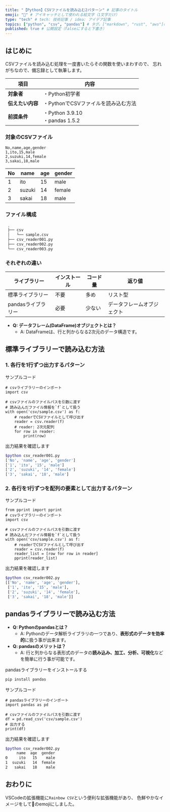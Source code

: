 ```yaml
---
title: "【Python】CSVファイルを読み込む2パターン" # 記事のタイトル
emoji: "🦚" # アイキャッチとして使われる絵文字（1文字だけ）
type: "tech" # tech: 技術記事 / idea: アイデア記事
topics: ["python", "csv", "pandas"] # タグ。["markdown", "rust", "aws"]のように指定する
published: true # 公開設定（falseにすると下書き）
---
```

## はじめに
CSVファイルを読み込む処理を一度書いたらその関数を使いまわすので、
忘れがちなので、備忘録として執筆します。

|  項目  | 内容  |
| ---- | ---- |
|  **対象者**  |  ・Python初学者  |
|  **伝えたい内容**  |  ・PythonでCSVファイルを読み込む方法  |
|  **前提条件**  |  ・Python 3.9.10<br>・pandas 1.5.2 |

### 対象のCSVファイル

```csv: sample.csv
No,name,age,gender
1,ito,15,male
2,suzuki,14,female
3,sakai,18,male
```

|  No  | name  | age  | gender  |
| ---- | ---- | ---- | ---- |
|  1 |  ito  |  15  |  male  |
|  2 |  suzuki  |  14  |  female  |
|  3  |  sakai |  18 |  male |


### ファイル構成
```bash
 .
 ├── csv
 │   └── sample.csv
 ├── csv_reader001.py
 ├── csv_reader002.py
 └── csv_reader003.py
```
### それぞれの違い
|  ライブラリー  | インストール  | コード量  | 返り値  |
| ---- | ---- | ---- | ---- |
| 標準ライブラリー | 不要 | 多め |  リスト型  |
| pandasライブラリー | 必要 | 少ない | データフレームオブジェクト  |

- **Q: データフレーム(DataFrame)オブジェクトとは？**
    - A: DataFrameは、行と列からなる2次元のデータ構造です。

## 標準ライブラリーで読み込む方法
### 1. 各行を1行ずつ出力するパターン

サンプルコード
```python: csv_reader001.py
# csvライブラリーのインポート
import csv

# csvファイルのファイルパスを引数に渡す
# 読み込んだファイル情報を`f`として扱う
with open('csv/sample.csv') as f:
    # readerでCSVファイルとして呼び出す
    reader = csv.reader(f)
    # reader: 2次元配列
    for row in reader:
        print(row)
```
出力結果を確認します
```bash
$python csv_reader001.py
['No', 'name', 'age', 'gender']
['1', 'ito', '15', 'male']
['2', 'suzuki', '14', 'female']
['3', 'sakai', '18', 'male']
```

### 2. 各行を1行ずつを配列の要素として出力するパターン
サンプルコード
```python: csv_reader002.py
from pprint import pprint
# csvライブラリーのインポート
import csv

# csvファイルのファイルパスを引数に渡す
# 読み込んだファイル情報を`f`として扱う
with open('csv/sample.csv') as f:
    # readerでCSVファイルとして呼び出す
    reader = csv.reader(f)
    reader_list = [row for row in reader]
    pprint(reader_list)
```
出力結果を確認します
```bash
$python csv_reader002.py
[['No', 'name', 'age', 'gender'],
 ['1', 'ito', '15', 'male'],
 ['2', 'suzuki', '14', 'female'],
 ['3', 'sakai', '18', 'male']]
```

## pandasライブラリーで読み込む方法

- **Q: Pythonのpandasとは？**
    - A: Pythonのデータ解析ライブラリの一つであり、**表形式のデータを効率的**に扱う事が出来ます。
- **Q: pandasのメリットは？**
    - A: 行と列からなる表形式のデータの**読み込み、加工、分析、可視化**などを簡単に行う事が可能です。

pandasライブラリーをインストールする
```bash
pip install pandas
```
サンプルコード
```python: csv_reader003.py
# pandasライブラリーのインポート
import pandas as pd

# csvファイルのファイルパスを引数に渡す
df = pd.read_csv('csv/sample.csv')
# 出力する
print(df)
```
出力結果を確認します
```bash
$python csv_reader002.py
     name  age  gender
0     ito   15    male
1  suzuki   14  female
2   sakai   18    male
```

## おわりに
VSCodeの拡張機能に`Rainbow CSV`という便利な拡張機能があり、
色鮮やかなイメージをして🦚のemojiにしました。
